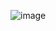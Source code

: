 ![image](https://user-images.githubusercontent.com/51505384/217577641-b293628e-2c92-422c-a94c-e2a3978165db.png)

